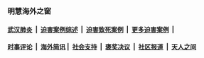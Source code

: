 
### 明慧海外之窗

####  [武汉肺炎](indexes/365.md?t=03281100) &nbsp;|&nbsp;  [迫害案例综述](indexes/328.md?t=03281100) &nbsp;|&nbsp; [迫害致死案例](indexes/277.md?t=03281100)  &nbsp;|&nbsp; [更多迫害案例](indexes/81.md?t=03281100)  &nbsp;|&nbsp; 
####  [时事评论](indexes/19.md?t=03281100) &nbsp;|&nbsp; [海外简讯](indexes/245.md?t=03281100)&nbsp;|&nbsp;  [社会支持](indexes/140.md?t=03281100) &nbsp;|&nbsp; [褒奖决议](indexes/282.md?t=03281100) &nbsp;|&nbsp; [社区报道](indexes/91.md?t=03281100)  &nbsp;|&nbsp; [天人之间](indexes/78.md?t=03281100) 

